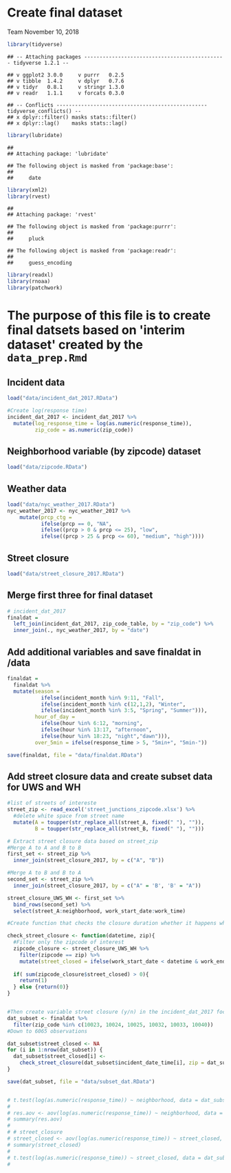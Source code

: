 Create final dataset
================
Team
November 10, 2018

``` r
library(tidyverse)
```

    ## -- Attaching packages ---------------------------------------------- tidyverse 1.2.1 --

    ## v ggplot2 3.0.0     v purrr   0.2.5
    ## v tibble  1.4.2     v dplyr   0.7.6
    ## v tidyr   0.8.1     v stringr 1.3.0
    ## v readr   1.1.1     v forcats 0.3.0

    ## -- Conflicts ------------------------------------------------- tidyverse_conflicts() --
    ## x dplyr::filter() masks stats::filter()
    ## x dplyr::lag()    masks stats::lag()

``` r
library(lubridate)
```

    ## 
    ## Attaching package: 'lubridate'

    ## The following object is masked from 'package:base':
    ## 
    ##     date

``` r
library(xml2)
library(rvest)
```

    ## 
    ## Attaching package: 'rvest'

    ## The following object is masked from 'package:purrr':
    ## 
    ##     pluck

    ## The following object is masked from 'package:readr':
    ## 
    ##     guess_encoding

``` r
library(readxl)
library(rnoaa)
library(patchwork)
```

The purpose of this file is to create final datsets based on 'interim dataset' created by the `data_prep.Rmd`
=============================================================================================================

Incident data
-------------

``` r
load("data/incident_dat_2017.RData")

#Create log(response time)
incident_dat_2017 <- incident_dat_2017 %>% 
  mutate(log_response_time = log(as.numeric(response_time)),
         zip_code = as.numeric(zip_code))
```

Neighborhood variable (by zipcode) dataset
------------------------------------------

``` r
load("data/zipcode.RData")
```

Weather data
------------

``` r
load("data/nyc_weather_2017.RData") 
nyc_weather_2017 <- nyc_weather_2017 %>% 
    mutate(prcp_ctg = 
           ifelse(prcp == 0, "NA",
           ifelse((prcp > 0 & prcp <= 25), "low",
           ifelse((prcp > 25 & prcp <= 60), "medium", "high"))))
```

Street closure
--------------

``` r
load("data/street_closure_2017.RData")
```

Merge first three for final dataset
-----------------------------------

``` r
# incident_dat_2017 
finaldat =  
  left_join(incident_dat_2017, zip_code_table, by = "zip_code") %>% 
  inner_join(., nyc_weather_2017, by = "date")
```

Add additional variables and save finaldat in /data
---------------------------------------------------

``` r
finaldat = 
  finaldat %>%
  mutate(season = 
           ifelse(incident_month %in% 9:11, "Fall",
           ifelse(incident_month %in% c(12,1,2), "Winter",
           ifelse(incident_month %in% 3:5, "Spring", "Summer"))), 
         hour_of_day = 
           ifelse(hour %in% 6:12, "morning",
           ifelse(hour %in% 13:17, "afternoon",
           ifelse(hour %in% 18:23, "night","dawn"))), 
         over_5min = ifelse(response_time > 5, "5min+", "5min-"))

save(finaldat, file = "data/finaldat.RData")
```

Add street closure data and create subset data for UWS and WH
-------------------------------------------------------------

``` r
#list of streets of intereste
street_zip <- read_excel('street_junctions_zipcode.xlsx') %>% 
  #delete white space from street name 
  mutate(A = toupper(str_replace_all(street_A, fixed(" "), "")),
         B = toupper(str_replace_all(street_B, fixed(" "), "")))

# Extract street closure data based on street_zip
#Merge A to A and B to B
first_set <- street_zip %>% 
  inner_join(street_closure_2017, by = c("A", "B"))

#Merge A to B and B to A
second_set <- street_zip %>% 
  inner_join(street_closure_2017, by = c("A" = 'B', 'B' = "A"))

street_closure_UWS_WH <- first_set %>% 
  bind_rows(second_set) %>% 
  select(street_A:neighborhood, work_start_date:work_time)

#Create function that checks the closure duration whether it happens while the call was made

check_street_closure <- function(datetime, zip){
  #Filter only the zipcode of interest
  zipcode_closure <- street_closure_UWS_WH %>% 
    filter(zipcode == zip) %>% 
    mutate(street_closed = ifelse(work_start_date < datetime & work_end_date > datetime, 1, 0))
  
  if( sum(zipcode_closure$street_closed) > 0){
    return(1)
  } else {return(0)}
}


#Then create variable street closure (y/n) in the incident_dat_2017 focusing on Washington heights and UWS
dat_subset <- finaldat %>%
  filter(zip_code %in% c(10023, 10024, 10025, 10032, 10033, 10040)) 
#Down to 6065 observations

dat_subset$street_closed <- NA
for (i in 1:nrow(dat_subset)) {
  dat_subset$street_closed[i] <- 
    check_street_closure(dat_subset$incident_date_time[i], zip = dat_subset$zip_code[i])
}

save(dat_subset, file = "data/subset_dat.RData")


# t.test(log(as.numeric(response_time)) ~ neighborhood, data = dat_subset)
# 
# res.aov <- aov(log(as.numeric(response_time)) ~ neighborhood, data = dat_subset)
# summary(res.aov)
# 
# # street_closure
# street_closed <- aov(log(as.numeric(response_time)) ~ street_closed, data = dat_subset)
# summary(street_closed)
# 
# t.test(log(as.numeric(response_time)) ~ street_closed, data = dat_subset)
# 
```
